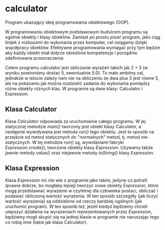 # calculator

Program ukazujący ideę programowania obiektowego (OOP).

W programowaniu obiektowym podstawowym budulcem programu są ogólnie obiekty i klasy obiektów.
Zamiast *po prostu pisać* program, jako ciąg linijek z rozkazami do wykonania przez komputer, cel osiągamy dzięki współpracy obiektów.
Efektywne programowania wymagać przy tym będzie aby każdy obiekt miał dobrze określone kompetencje i porządnie zdefiniowane przeznaczenie.

Celem programu calculator jest obliczanie wyrażeń takich jak 2 + 3 (w wyniku powinniśmy dostać 5, ewentualnie 5.0). To mało ambitny cel,
jednakże w istocie zależy nam nie na obliczeniu że dwa plus 3 jest równe 5, ale na pokazaniu jak można rozdzielić zadania do wykonania pomiędzy
różne obiekty różnych klas. W programie są dwie klasy: Calculator i Expression.

## Klasa Calculator

Klasa *Calculator* odpowiada za uruchomienie całego programu. W jej statycznej metodzie *main()* tworzony jest obiekt klasy Calculator, a następnie
wywoływana jest metoda *run()* tego obiektu. Jest to sposób na przejście od metod statycznych do "normalnych" metod, tj. metod nie-statycznych.
W tej metodzie *run()* są, wywołaniami fabryki *Expression.create()*, tworzone obiekty klasy *Expression*. Używamy także jawnie metody *value()*
oraz niejawnie metody *toString()* klasy *Expression*.

## Klasa Expression

Klasa *Expression* nic nie wie o programie jako takim, jedyne co potrafi (prawie dobrze, bo mogłaby lepiej) tworzyć nowe obiekty *Expression*,
które mogą przedstawiać wyrażenie w czytelnej dla człowieka postaci, obliczać i podawać obliczoną wartość wyrażenia. W ten sposób szczegóły (jak
liczyć wartość wyrażenia) są oddzielone od rzeczy bardziej ogólnych (jak uruchomić program). W ten sposób też, jeżeli kiedyś będziemy chcieli
ulepszyć działania na wyrażeniach reprezentowanych przez *Expression*, będziemy mogli skupić się na jednej klasie w programie nie naruszając tego
co robią inne (takie jak klasa Calculator).
